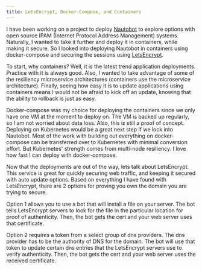 ```yaml
---
title: LetsEncrypt, Docker-Compose, and Containers
---
```


I have been working on a project to deploy [Nautobot](https://github.com/nautobot) to explore options with open source IPAM (Internet Protocol Address Management) systems.  Naturally, I wanted to take it further and deploy it in containers, while making it secure.  So I looked into deploying Nautobot in containers using docker-compose and securing the sessions using [LetsEncrypt](https://letsencrypt.org/).

To start, why containers?  Well, it is the latest trend application deployments.  Practice with it is always good.  Also, I wanted to take advantage of some of the resiliency microservice architectures (containers use the microservice architecture).  Finally, seeing how easy it is to update applications using containers means I would not be afraid to kick off an update, knowing that the ability to rollback is just as easy.

Docker-compose was my choice for deploying the containers since we only have one VM at the moment to deploy on.  The VM is backed up regularly, so I am not worried about data loss.  Also, this is still a proof of concept.  Deploying on Kubernetes would be a great next step if we lock into Nautobot.  Most of the work with building out everything on docker-compose can be transferred over to Kubernetes with minimal conversion effort.  But Kubernetes' strength comes from multi-node resiliency.  I love how fast I can deploy with docker-compose.

Now that the deployments are out of the way, lets talk about LetsEncrypt.  This service is great for quickly securing web traffic, and keeping it secured with auto update options.  Based on everything I have found with LetsEncrypt, there are 2 options for proving you own the domain you are trying to secure.  

Option 1 allows you to use a bot that will install a file on your server.  The bot tells LetsEncrypt servers to look for the file in the particular location for proof of authenticity.  Then, the bot gets the cert and your web server uses that certificate.  

Option 2 requires a token from a select group of dns providers.  The dns provider has to be the authority of DNS for the domain.  The bot will use that token to update certain dns entries that the LetsEncrypt servers use to verify authenticity.  Then, the bot gets the cert and your web server uses the received certificate.  

